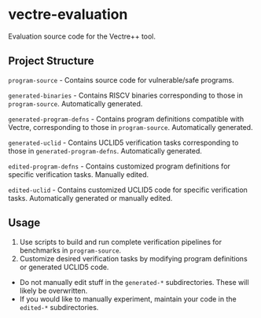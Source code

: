 # vectre-evaluation
Evaluation source code for the Vectre++ tool.

## Project Structure
`program-source` - Contains source code for vulnerable/safe programs.

`generated-binaries` - Contains RISCV binaries corresponding to those in `program-source`. Automatically generated.

`generated-program-defns` - Contains program definitions compatible with Vectre, corresponding to those in `program-source`. Automatically generated.

`generated-uclid` - Contains UCLID5 verification tasks corresponding to those in `generated-program-defns`. Automatically generated.

`edited-program-defns` - Contains customized program definitions for specific verification tasks. Manually edited.

`edited-uclid` - Contains customized UCLID5 code for specific verification tasks. Automatically generated or manually edited.

## Usage
1. Use scripts to build and run complete verification pipelines for benchmarks in `program-source`.
2. Customize desired verification tasks by modifying program definitions or generated UCLID5 code.

- Do not manually edit stuff in the `generated-*` subdirectories. These will likely be overwritten.
- If you would like to manually experiment, maintain your code in the `edited-*` subdirectories.
